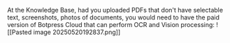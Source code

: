 At the Knowledge Base, had you uploaded PDFs that don't have selectable text, screenshots, photos of documents, you would need to have the paid version of Botpress Cloud that can perform OCR and Vision processing:
![[Pasted image 20250520192837.png]]